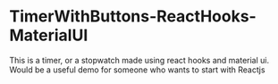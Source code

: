 # TimerWithButtons-ReactHooks-MaterialUI
This is a timer, or a stopwatch made using react hooks and material ui. Would be a useful demo for someone who wants to start with Reactjs
